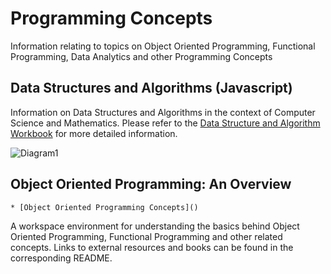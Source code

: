 # Programming Concepts
Information relating to topics on Object Oriented Programming, Functional Programming, Data Analytics and other Programming Concepts 

## Data Structures and Algorithms (Javascript)
Information on Data Structures and Algorithms in the context of Computer Science and Mathematics. Please refer to the [Data Structure and Algorithm Workbook](https://github.com/Jzbonner/ProgrammingConcepts/tree/master/DSA-Workbook) for more detailed information. 

![Diagram1](https://upload.wikimedia.org/wikipedia/commons/thumb/4/44/Euclid%27s_algorithm_structured_blocks_1.png/176px-Euclid%27s_algorithm_structured_blocks_1.png)

## Object Oriented Programming: An Overview
    * [Object Oriented Programming Concepts]()
A workspace environment for understanding the basics behind Object Oriented Programming, Functional Programming and other related concepts. Links to external resources and books can be found in the corresponding README. 